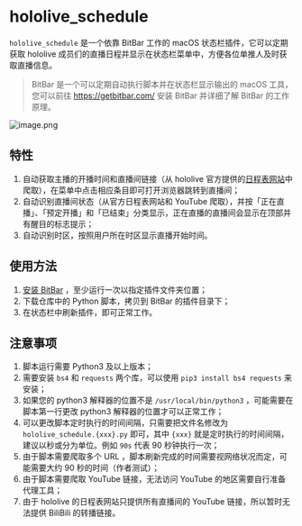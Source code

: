# hololive_schedule

`hololive_schedule` 是一个依靠 BitBar 工作的 macOS 状态栏插件，它可以定期获取 hololive 成员们的直播日程并显示在状态栏菜单中，方便各位单推人及时获取直播信息。

> BitBar 是一个可以定期自动执行脚本并在状态栏显示输出的 macOS 工具，您可以前往 https://getbitbar.com/ 安装 BitBar 并详细了解 BitBar 的工作原理。

![image.png](https://i.loli.net/2020/06/30/AWCIRSb9cB7F46f.png)

## 特性

1. 自动获取主播的开播时间和直播间链接（从 hololive 官方提供的[日程表网站](https://schedule.hololive.tv/lives/all)中爬取），在菜单中点击相应条目即可打开浏览器跳转到直播间；
2. 自动识别直播间状态（从官方日程表网站和 YouTube 爬取），并按「正在直播」、「预定开播」和「已结束」分类显示，正在直播的直播间会显示在顶部并有醒目的标志提示；
3. 自动识别时区，按照用户所在时区显示直播开始时间。

## 使用方法

1. [安装 BitBar](https://getbitbar.com/) ，至少运行一次以指定插件文件夹位置；
2. 下载仓库中的 Python 脚本，拷贝到 BitBar 的插件目录下；
3. 在状态栏中刷新插件，即可正常工作。

## 注意事项

1. 脚本运行需要 Python3 及以上版本；
2. 需要安装 `bs4` 和 `requests` 两个库，可以使用 `pip3 install bs4 requests` 来安装；
3. 如果您的 python3 解释器的位置不是 `/usr/local/bin/python3` ，可能需要在脚本第一行更改 python3 解释器的位置才可以正常工作；
4. 可以更改脚本定时执行的时间间隔，只需要把文件名修改为 `hololive_schedule.{xxx}.py` 即可，其中 `{xxx}` 就是定时执行的时间间隔，建议以秒或分为单位。例如 `90s` 代表 90 秒钟执行一次；
5. 由于脚本需要爬取多个 URL ，脚本刷新完成的时间需要视网络状况而定，可能需要大约 90 秒的时间（作者测试）；
6. 由于脚本需要爬取 YouTube 链接，无法访问 YouTube 的地区需要自行准备代理工具；
7. 由于 hololive 的日程表网站只提供所有直播间的 YouTube 链接，所以暂时无法提供 BiliBili 的转播链接。